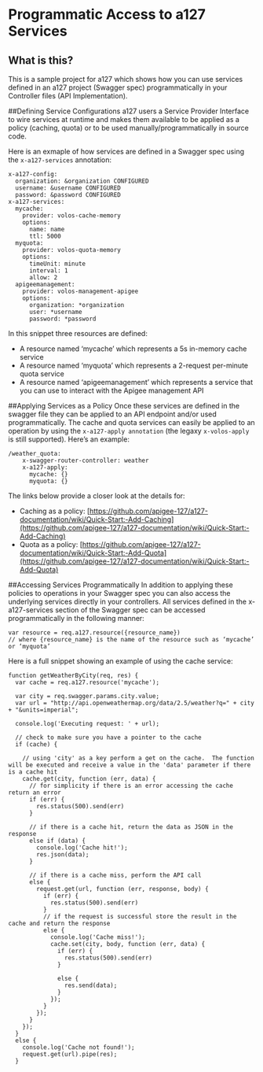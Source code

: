 # Programmatic Access to a127 Services

## What is this?
This is a sample project for a127 which shows how you can use services defined in an a127 project (Swagger spec) programmatically in your Controller files (API Implementation).

##Defining Service Configurations
a127 users a Service Provider Interface to wire services at runtime and makes them available to be applied as a policy (caching, quota) or to be used manually/programmatically in source code.  

Here is an exmaple of how services are defined in a Swagger spec using the `x-a127-services` annotation:

```
x-a127-config:
  organization: &organization CONFIGURED
  username: &username CONFIGURED
  password: &password CONFIGURED
x-a127-services:
  mycache:
    provider: volos-cache-memory
    options:
      name: name
      ttl: 5000
  myquota:
    provider: volos-quota-memory
    options:
      timeUnit: minute
      interval: 1
      allow: 2
  apigeemanagement:
    provider: volos-management-apigee
    options:
      organization: *organization
      user: *username
      password: *password
```

In this snippet three resources are defined:

* A resource named ‘mycache’ which represents a 5s in-memory cache service
* A resource named ‘myquota’ which represents a 2-request per-minute quota service
* A resource named ‘apigeemanagement’ which represents a service that you can use to interact with the Apigee management API 

##Applying Services as a Policy
Once these services are defined in the swagger file they can be applied to an API endpoint and/or used programmatically.  The cache and quota services can easily be applied to an operation by using the `x-a127-apply annotation` (the legaxy `x-volos-apply` is still supported).  Here’s an example:

```
/weather_quota:
    x-swagger-router-controller: weather
    x-a127-apply:
      mycache: {}
      myquota: {}
```
The links below provide a closer look at the details for:

* Caching as a policy: [https://github.com/apigee-127/a127-documentation/wiki/Quick-Start:-Add-Caching](https://github.com/apigee-127/a127-documentation/wiki/Quick-Start:-Add-Caching)
* Quota as a policy: [https://github.com/apigee-127/a127-documentation/wiki/Quick-Start:-Add-Quota](https://github.com/apigee-127/a127-documentation/wiki/Quick-Start:-Add-Quota)

##Accessing Services Programmatically 
In addition to applying these policies to operations in your Swagger spec you can also access the underlying services directly in your controllers.  All services defined in the x-a127-services section of the Swagger spec can be accessed programmatically in the following manner:

```
var resource = req.a127.resource({resource_name})
// where {resource_name} is the name of the resource such as ‘mycache’ or ‘myquota’
```

Here is a full snippet showing an example of using the cache service:

```
function getWeatherByCity(req, res) {
  var cache = req.a127.resource('mycache');

  var city = req.swagger.params.city.value;
  var url = "http://api.openweathermap.org/data/2.5/weather?q=" + city + "&units=imperial";

  console.log('Executing request: ' + url);

  // check to make sure you have a pointer to the cache
  if (cache) {
  	
  	// using 'city' as a key perform a get on the cache.  The function will be executed and receive a value in the 'data' parameter if there is a cache hit
    cache.get(city, function (err, data) {
      // for simplicity if there is an error accessing the cache return an error
      if (err) {
        res.status(500).send(err)
      }

	  // if there is a cache hit, return the data as JSON in the response
      else if (data) {
        console.log('Cache hit!');
        res.json(data);
      }
      
      // if there is a cache miss, perform the API call
      else {
        request.get(url, function (err, response, body) {
          if (err) {
            res.status(500).send(err)
          }
          // if the request is successful store the result in the cache and return the response
          else {
            console.log('Cache miss!');
            cache.set(city, body, function (err, data) {
              if (err) {
                res.status(500).send(err)
              }

              else {
                res.send(data);
              }
            });
          }
        });
      }
    });
  }
  else {
    console.log('Cache not found!');
    request.get(url).pipe(res);
  }
```

